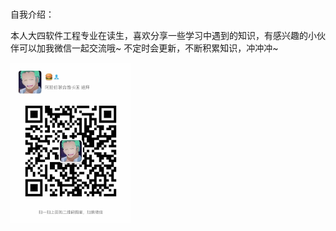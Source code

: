 # 

自我介绍：

​	本人大四软件工程专业在读生，喜欢分享一些学习中遇到的知识，有感兴趣的小伙伴可以加我微信一起交流哦~
  不定时会更新，不断积累知识，冲冲冲~



<img src="img/505212e0fee5c166efc7a6a02d84dbb-1615253395965.jpg" alt="505212e0fee5c166efc7a6a02d84dbb-1615253395965" style="zoom:25%;" />







